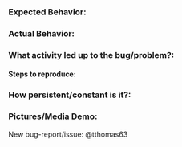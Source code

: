 ### Expected Behavior:


### Actual Behavior:


### What activity led up to the bug/problem?:


#### Steps to reproduce:


### How persistent/constant is it?: 


### Pictures/Media Demo:







New bug-report/issue: @tthomas63
